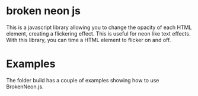 # broken neon js
This is a javascript library allowing you to change the opacity of each HTML element, creating a flickering effect. 
This is useful for neon like text effects. With this library, you can time a HTML element to flicker on and off.

# Examples
The folder build has a couple of examples showing how to use BrokenNeon.js.


